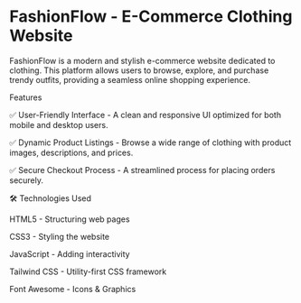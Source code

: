 # FashionFlow - E-Commerce Clothing Website



FashionFlow is a modern and stylish e-commerce website dedicated to clothing. This platform allows users to browse, explore, and purchase trendy outfits, providing a seamless online shopping experience.

Features

✅ User-Friendly Interface - A clean and responsive UI optimized for both mobile and desktop users.

✅ Dynamic Product Listings - Browse a wide range of clothing with product images, descriptions, and prices.

✅ Secure Checkout Process - A streamlined process for placing orders securely.


🛠 Technologies Used

HTML5 - Structuring web pages

CSS3 - Styling the website

JavaScript - Adding interactivity

Tailwind CSS - Utility-first CSS framework

Font Awesome - Icons & Graphics
